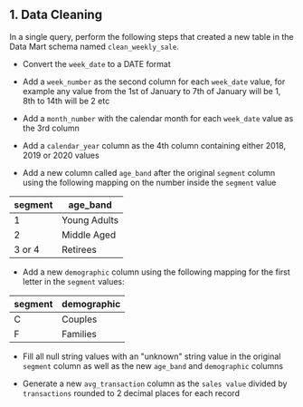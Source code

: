 ## 1. Data Cleaning

In a single query, perform the following steps that created a new table in the Data Mart schema named `clean_weekly_sale`.

* Convert the `week_date` to a DATE format

* Add a `week_number` as the second column for each `week_date` value, for example any value from the 1st of January to 7th of January will be 1, 8th to 14th will be 2 etc

* Add a `month_number` with the calendar month for each `week_date` value as the 3rd column

* Add a `calendar_year` column as the 4th column containing either 2018, 2019 or 2020 values

* Add a new column called `age_band` after the original `segment` column using the following mapping on the number inside the `segment` value
  

| segment | age_band     |
|---------|--------------|
| 1       | Young Adults |
| 2       | Middle Aged  |
| 3 or 4  | Retirees     |

* Add a new `demographic` column using the following mapping for the first letter in the `segment` values:

| segment | demographic |
|---------|-------------|
| C       | Couples     |
| F       | Families    |

* Fill all null string values with an "unknown" string value in the original `segment` column as well as the new `age_band` and `demographic` columns
  
* Generate a new `avg_transaction` column as the `sales value` divided by `transactions` rounded to 2 decimal places for each record
